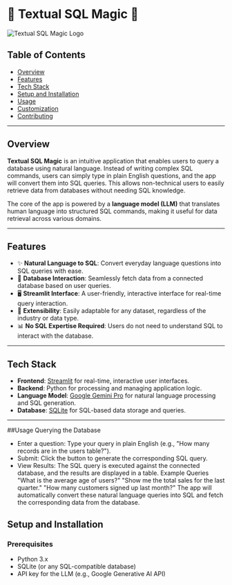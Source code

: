 # 🌟 Textual SQL Magic 🌟

![Textual SQL Magic Logo](path/to/your/image.png)  <!-- You can add the actual path to your image file here -->

## Table of Contents

- [Overview](#overview)
- [Features](#features)
- [Tech Stack](#tech-stack)
- [Setup and Installation](#setup-and-installation)
- [Usage](#usage)
- [Customization](#customization)
- [Contributing](#contributing)

---

## Overview

**Textual SQL Magic** is an intuitive application that enables users to query a database using natural language. Instead of writing complex SQL commands, users can simply type in plain English questions, and the app will convert them into SQL queries. This allows non-technical users to easily retrieve data from databases without needing SQL knowledge.

The core of the app is powered by a **language model (LLM)** that translates human language into structured SQL commands, making it useful for data retrieval across various domains.

---

## Features

- ✨ **Natural Language to SQL**: Convert everyday language questions into SQL queries with ease.
- 💾 **Database Interaction**: Seamlessly fetch data from a connected database based on user queries.
- 🖥️ **Streamlit Interface**: A user-friendly, interactive interface for real-time query interaction.
- 🔄 **Extensibility**: Easily adaptable for any dataset, regardless of the industry or data type.
- 📊 **No SQL Expertise Required**: Users do not need to understand SQL to interact with the database.

---

## Tech Stack

- **Frontend**: [Streamlit](https://streamlit.io) for real-time, interactive user interfaces.
- **Backend**: Python for processing and managing application logic.
- **Language Model**: [Google Gemini Pro](https://cloud.google.com) for natural language processing and SQL generation.
- **Database**: [SQLite](https://www.sqlite.org) for SQL-based data storage and queries.

---
##Usage
Querying the Database
- Enter a question: Type your query in plain English (e.g., "How many records are in the users table?").
- Submit: Click the button to generate the corresponding SQL query.
- View Results: The SQL query is executed against the connected database, and the results are displayed in a table.
Example Queries
"What is the average age of users?"
"Show me the total sales for the last quarter."
"How many customers signed up last month?"
The app will automatically convert these natural language queries into SQL and fetch the corresponding data from the database.
## Setup and Installation

### Prerequisites

- Python 3.x
- SQLite (or any SQL-compatible database)
- API key for the LLM (e.g., Google Generative AI API)


